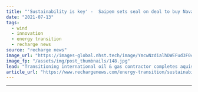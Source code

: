 ```yaml
---
title: "'Sustainability is key' -  Saipem sets seal on deal to buy Naval Energies floating wind arm"
date: "2021-07-13"
tags: 
  - wind
  - innovation
  - energy transition
  - recharge news
source: "recharge news"
image_url: "https://images-global.nhst.tech/image/YmcwNzdialhDWEFud3F0c0VtSDBTd1Vja2FvQ1hTU3dlcVZadmlGSm9BMD0=/nhst/binary/ec6e3634e6e627ad5cc4d8ec8d052459"
image_fp: "/assets/img/post_thumbnails/148.jpg"
lead: "Transitioning international oil & gas contractor completes aquisition announced in June, with eye on rapidly emerging European and international offshore energy sector"
article_url: "https://www.rechargenews.com/energy-transition/sustainability-is-key-saipem-sets-seal-on-deal-to-buy-naval-energies-floating-wind-arm/2-1-1039604"
---
```


---
